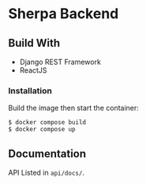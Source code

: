 # Sherpa Backend
## Build With
* Django REST Framework
* ReactJS


### Installation
Build the image then start the container:
```
$ docker compose build
$ docker compose up
```

## Documentation
API Listed in `api/docs/`.
